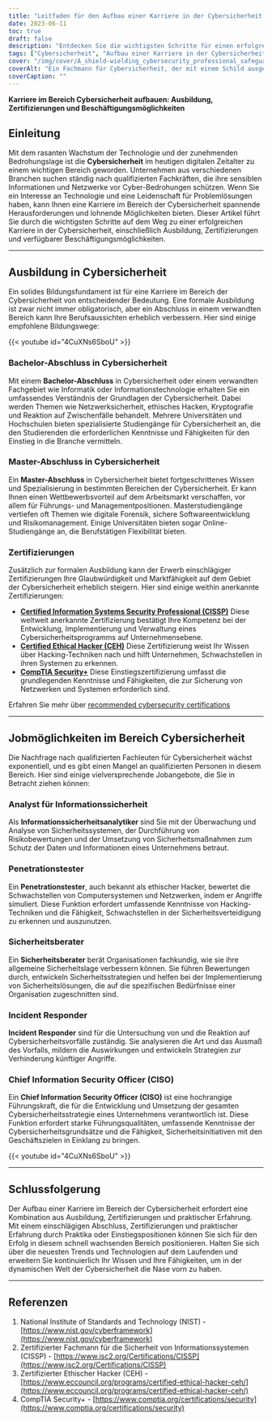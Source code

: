 ```yaml
---
title: "Leitfaden für den Aufbau einer Karriere in der Cybersicherheit: Ausbildung, Zertifizierungen und Beschäftigungsmöglichkeiten"
date: 2023-06-11
toc: true
draft: false
description: "Entdecken Sie die wichtigsten Schritte für einen erfolgreichen Weg in der Cybersicherheit, einschließlich Ausbildung, Zertifizierungen und lukrativer Berufsaussichten."
tags: ["Cybersicherheit", "Aufbau einer Karriere in der Cybersicherheit", "Ausbildung in Cybersicherheit", "Cybersicherheits-Zertifizierungen", "Beschäftigungsmöglichkeiten in der Cybersicherheit", "technische Berufe", "Cybersicherheitsausbildung", "Jobs im Bereich Cybersicherheit", "Cybersicherheitsindustrie", "Cybersicherheitsexperten", "Cybersicherheits-Fähigkeiten", "Netzwerksicherheit", "Informationssicherheit", "Cybersicherheitsanalytikerin", "Ethisches Hacken", "Berater für Cybersicherheit", "Vorfallreaktion", "CISO", "Cybersicherheitsstrategie", "Bachelor-Abschluss in Cybersicherheit", "Master-Abschluss in Cybersicherheit", "CISSP-Zertifizierung", "CEH-Zertifizierung", "CompTIA Security+ Zertifizierung", "Arbeitsmarkt für Cybersicherheit", "digitale Forensik", "Risikomanagement in der Cybersicherheit", "sichere Softwareentwicklung", "datenschutz", "Trends in der Cybersicherheit"]
cover: "/img/cover/A_shield-wielding_cybersecurity_professional_safeguarding.png"
coverAlt: "Ein Fachmann für Cybersicherheit, der mit einem Schild ausgestattet ist und digitale Werte vor Hackerangriffen schützt."
coverCaption: ""
---
```


**Karriere im Bereich Cybersicherheit aufbauen: Ausbildung, Zertifizierungen und Beschäftigungsmöglichkeiten**

## Einleitung
Mit dem rasanten Wachstum der Technologie und der zunehmenden Bedrohungslage ist die **Cybersicherheit** im heutigen digitalen Zeitalter zu einem wichtigen Bereich geworden. Unternehmen aus verschiedenen Branchen suchen ständig nach qualifizierten Fachkräften, die ihre sensiblen Informationen und Netzwerke vor Cyber-Bedrohungen schützen. Wenn Sie ein Interesse an Technologie und eine Leidenschaft für Problemlösungen haben, kann Ihnen eine Karriere im Bereich der Cybersicherheit spannende Herausforderungen und lohnende Möglichkeiten bieten. Dieser Artikel führt Sie durch die wichtigsten Schritte auf dem Weg zu einer erfolgreichen Karriere in der Cybersicherheit, einschließlich Ausbildung, Zertifizierungen und verfügbarer Beschäftigungsmöglichkeiten.

______

## Ausbildung in Cybersicherheit
Ein solides Bildungsfundament ist für eine Karriere im Bereich der Cybersicherheit von entscheidender Bedeutung. Eine formale Ausbildung ist zwar nicht immer obligatorisch, aber ein Abschluss in einem verwandten Bereich kann Ihre Berufsaussichten erheblich verbessern. Hier sind einige empfohlene Bildungswege:

{{< youtube id="4CuXNs6SboU" >}}

### Bachelor-Abschluss in Cybersicherheit
Mit einem **Bachelor-Abschluss** in Cybersicherheit oder einem verwandten Fachgebiet wie Informatik oder Informationstechnologie erhalten Sie ein umfassendes Verständnis der Grundlagen der Cybersicherheit. Dabei werden Themen wie Netzwerksicherheit, ethisches Hacken, Kryptografie und Reaktion auf Zwischenfälle behandelt. Mehrere Universitäten und Hochschulen bieten spezialisierte Studiengänge für Cybersicherheit an, die den Studierenden die erforderlichen Kenntnisse und Fähigkeiten für den Einstieg in die Branche vermitteln.

### Master-Abschluss in Cybersicherheit
Ein **Master-Abschluss** in Cybersicherheit bietet fortgeschrittenes Wissen und Spezialisierung in bestimmten Bereichen der Cybersicherheit. Er kann Ihnen einen Wettbewerbsvorteil auf dem Arbeitsmarkt verschaffen, vor allem für Führungs- und Managementpositionen. Masterstudiengänge vertiefen oft Themen wie digitale Forensik, sichere Softwareentwicklung und Risikomanagement. Einige Universitäten bieten sogar Online-Studiengänge an, die Berufstätigen Flexibilität bieten.

### Zertifizierungen
Zusätzlich zur formalen Ausbildung kann der Erwerb einschlägiger Zertifizierungen Ihre Glaubwürdigkeit und Marktfähigkeit auf dem Gebiet der Cybersicherheit erheblich steigern. Hier sind einige weithin anerkannte Zertifizierungen:

- [**Certified Information Systems Security Professional (CISSP)**](https://simeononsecurity.com/articles/a-guide-to-earning-the-isc2-cissp-certification/) Diese weltweit anerkannte Zertifizierung bestätigt Ihre Kompetenz bei der Entwicklung, Implementierung und Verwaltung eines Cybersicherheitsprogramms auf Unternehmensebene.
- [**Certified Ethical Hacker (CEH)**](https://simeononsecurity.com/articles/preparing-for-the-ceh-certified-ethical-hacker-certification-exam/) Diese Zertifizierung weist Ihr Wissen über Hacking-Techniken nach und hilft Unternehmen, Schwachstellen in ihren Systemen zu erkennen.
- [**CompTIA Security+**](https://simeononsecurity.com/articles/comptias-security-plus-sy0-601-what-do-you-need-to-know/) Diese Einstiegszertifizierung umfasst die grundlegenden Kenntnisse und Fähigkeiten, die zur Sicherung von Netzwerken und Systemen erforderlich sind.

Erfahren Sie mehr über [recommended cybersecurity certifications](https://simeononsecurity.com/recommendations/certifications/)

______

## Jobmöglichkeiten im Bereich Cybersicherheit
Die Nachfrage nach qualifizierten Fachleuten für Cybersicherheit wächst exponentiell, und es gibt einen Mangel an qualifizierten Personen in diesem Bereich. Hier sind einige vielversprechende Jobangebote, die Sie in Betracht ziehen können:

### Analyst für Informationssicherheit
Als **Informationssicherheitsanalytiker** sind Sie mit der Überwachung und Analyse von Sicherheitssystemen, der Durchführung von Risikobewertungen und der Umsetzung von Sicherheitsmaßnahmen zum Schutz der Daten und Informationen eines Unternehmens betraut.

### Penetrationstester
Ein **Penetrationstester**, auch bekannt als ethischer Hacker, bewertet die Schwachstellen von Computersystemen und Netzwerken, indem er Angriffe simuliert. Diese Funktion erfordert umfassende Kenntnisse von Hacking-Techniken und die Fähigkeit, Schwachstellen in der Sicherheitsverteidigung zu erkennen und auszunutzen.

### Sicherheitsberater
Ein **Sicherheitsberater** berät Organisationen fachkundig, wie sie ihre allgemeine Sicherheitslage verbessern können. Sie führen Bewertungen durch, entwickeln Sicherheitsstrategien und helfen bei der Implementierung von Sicherheitslösungen, die auf die spezifischen Bedürfnisse einer Organisation zugeschnitten sind.

### Incident Responder
**Incident Responder** sind für die Untersuchung von und die Reaktion auf Cybersicherheitsvorfälle zuständig. Sie analysieren die Art und das Ausmaß des Vorfalls, mildern die Auswirkungen und entwickeln Strategien zur Verhinderung künftiger Angriffe.

### Chief Information Security Officer (CISO)
Ein **Chief Information Security Officer (CISO)** ist eine hochrangige Führungskraft, die für die Entwicklung und Umsetzung der gesamten Cybersicherheitsstrategie eines Unternehmens verantwortlich ist. Diese Funktion erfordert starke Führungsqualitäten, umfassende Kenntnisse der Cybersicherheitsgrundsätze und die Fähigkeit, Sicherheitsinitiativen mit den Geschäftszielen in Einklang zu bringen.

{{< youtube id="4CuXNs6SboU" >}}

______

## Schlussfolgerung
Der Aufbau einer Karriere im Bereich der Cybersicherheit erfordert eine Kombination aus Ausbildung, Zertifizierungen und praktischer Erfahrung. Mit einem einschlägigen Abschluss, Zertifizierungen und praktischer Erfahrung durch Praktika oder Einstiegspositionen können Sie sich für den Erfolg in diesem schnell wachsenden Bereich positionieren. Halten Sie sich über die neuesten Trends und Technologien auf dem Laufenden und erweitern Sie kontinuierlich Ihr Wissen und Ihre Fähigkeiten, um in der dynamischen Welt der Cybersicherheit die Nase vorn zu haben.

______

## Referenzen

1. National Institute of Standards and Technology (NIST) - [https://www.nist.gov/cyberframework](https://www.nist.gov/cyberframework)
2. Zertifizierter Fachmann für die Sicherheit von Informationssystemen (CISSP) - [https://www.isc2.org/Certifications/CISSP](https://www.isc2.org/Certifications/CISSP)
3. Zertifizierter Ethischer Hacker (CEH) - [https://www.eccouncil.org/programs/certified-ethical-hacker-ceh/](https://www.eccouncil.org/programs/certified-ethical-hacker-ceh/)
4. CompTIA Security+ - [https://www.comptia.org/certifications/security](https://www.comptia.org/certifications/security)


